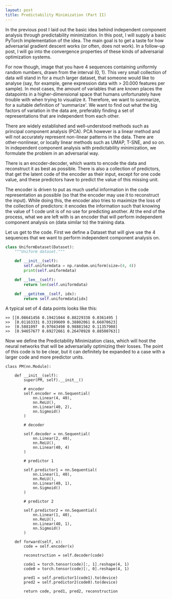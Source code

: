 ```yaml
---
layout: post
title: Predictability Minimization (Part II)
---
```


In the previous post I laid out the basic idea behind independent component analysis through predictability minimization. In this post, I will supply a basic PyTorch implementation of the idea. The main goal is to get a taste for how adversarial gradient descent works (or often, does not work). In a follow-up post, I will go into the convergence properties of these kinds of adversarial optimization systems.

For now though, image that you have 4 sequences containing uniformly random numbers, drawn from the interval (0, 1). This very small collection of data will stand in for a much larger dataset, that someone would like to analyse (say, for example, gene expression data with > 20.000 features per sample). In most cases, the amount of variables that are known places the datapoints in a higher-dimensional space that humans unfortunately have trouble with when trying to visualize it. Therefore, we want to summarize, for a suitable definition of 'summarize'. We want to find out what the big factors of variation in the data are, preferably finding a set of representations that are independent from each other.

There are widely established and well-understood methods such as principal component analysis (PCA). PCA however is a linear method and will not accurately represent non-linear patterns in the data. There are other-nonlinear, or locally linear methods such as UMAP, T-SNE, and so on. In independent component analysis with predictability minimization, we formulate the problem in an adversarial way. 

There is an encoder-decoder, which wants to encode the data and reconstruct it as best as possible. There is also a collection of predictors, that get the latent code of the encoder as their input, except for one code value, and these predictors have to predict the value of this missing unit.

The encoder is driven to put as much useful information in the code representation as possible (so that the encoder may use it to reconstruct the input). While doing this, the encoder also tries to maximize the loss of the collection of predictors: it encodes the information such that knowing the value of 1 code unit is of no use for predicting another. At the end of the process, what we are left with is an encoder that will perform independent component analysis on (data similar to) the training data.

Let us get to the code. First we define a Dataset that will give use the 4 sequences that we want to perform independent component analysis on. 
```python
class UniformDataset(Dataset):
    """Uniform dataset."""

    def __init__(self):
        self.uniformdata = np.random.uniform(size=(4, 4))
        print(self.uniformdata)

    def __len__(self):
        return len(self.uniformdata)

    def __getitem__(self, idx):
        return self.uniformdata[idx]
```

A typical set of 4 data points looks like this:

    >> [[0.08641456 0.19421044 0.88229338 0.0361495 ]
    >>  [0.01163331 0.33199609 0.38802061 0.66070623]
    >>  [0.5881097  0.97043498 0.98881562 0.11357908]
    >>  [0.94657677 0.69272661 0.26470928 0.88500763]]


Now we define the Predictability Minimization class, which will host the neural networks that will be adversarially optimizing their losses. The point of this code is to be clear, but it can definitely be expanded to a case with a larger code and more predictor units. 


    class PM(nn.Module):

        def __init__(self):
            super(PM, self).__init__()
    
            # encoder
            self.encoder = nn.Sequential(
                nn.Linear(4, 40),
                nn.ReLU(),
                nn.Linear(40, 2),
                nn.Sigmoid()
            )
    
            # decoder
    
            self.decoder = nn.Sequential(
                nn.Linear(2, 40),
                nn.ReLU(),
                nn.Linear(40, 4)
            )
    
            # predictor 1
    
            self.predictor1 = nn.Sequential(
                nn.Linear(1, 40),
                nn.ReLU(),
                nn.Linear(40, 1),
                nn.Sigmoid()
            )
    
            # predictor 2
    
            self.predictor2 = nn.Sequential(
                nn.Linear(1, 40),
                nn.ReLU(),
                nn.Linear(40, 1),
                nn.Sigmoid()
            )
    
        def forward(self, x):
            code = self.encoder(x)
    
            reconstruction = self.decoder(code)
    
            code1 = torch.tensor(code)[:, 1].reshape(4, 1)
            code0 = torch.tensor(code)[:, 0].reshape(4, 1)
    
            pred1 = self.predictor1(code1).to(device)
            pred2 = self.predictor2(code0).to(device)
    
            return code, pred1, pred2, reconstruction

